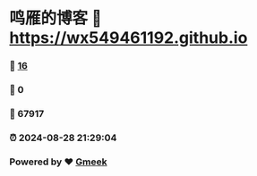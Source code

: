 # 鸣雁的博客 :link: https://wx549461192.github.io 
### :page_facing_up: [16](https://wx549461192.github.io/tag.html) 
### :speech_balloon: 0 
### :hibiscus: 67917 
### :alarm_clock: 2024-08-28 21:29:04 
### Powered by :heart: [Gmeek](https://github.com/Meekdai/Gmeek)
